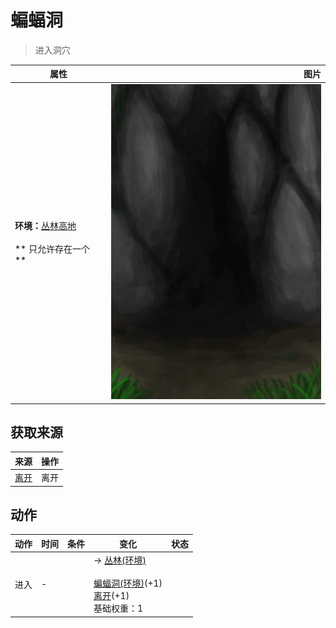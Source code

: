 # 蝙蝠洞  
> 进入洞穴  
  
  属性  |   图片   
 ----  |  ----:   
 **环境：**[丛林高地](JungleHighlands.md)<br><br>** 只允许存在一个 **  |  ![](Sprite/BatCave.png)   
  
## 获取来源  
来源  |  操作  
----  |  ----  
[离开](CaveBatsExit.md)  |  离开  
## 动作  
动作  |  时间  |  条件  |  变化  |  状态  
----  |  ----  |  ----  |  ----  |  ----  
进入<br>  |  -  |    |  → [丛林(环境)](Env_Jungle.md)<br><br>[蝙蝠洞(环境)](Env_CaveBats.md)(+1)<br>[离开](CaveBatsExit.md)(+1)<br>基础权重：1<br>  |    
